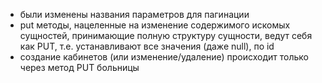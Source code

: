 - были изменены названия параметров для пагинации
- put методы, нацеленные на изменение содержимого искомых сущностей, принимающие полную структуру сущности, ведут себя как PUT, т.е. устанавливают все значения (даже null), по id
- создание кабинетов (или изменение/удаление) происходит только через метод PUT больницы